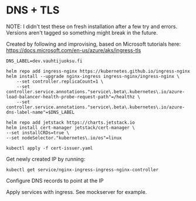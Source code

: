 # DNS + TLS
NOTE: I didn't test these on fresh installation after a few try and errors. Versions aren't tagged so something might break in the future.

Created by following and improvising, based on Microsoft tutorials here: https://docs.microsoft.com/en-us/azure/aks/ingress-tls

```shell
DNS_LABEL=dev.vauhtijuoksu.fi

helm repo add ingress-nginx https://kubernetes.github.io/ingress-nginx
helm install --upgrade nginx-ingress ingress-nginx/ingress-nginx \
    --set controller.replicaCount=1 \
    --set controller.service.annotations."service\.beta\.kubernetes\.io/azure-load-balancer-health-probe-request-path"=/healthz \
    --set controller.service.annotations."service\.beta\.kubernetes\.io/azure-dns-label-name"=$DNS_LABEL

helm repo add jetstack https://charts.jetstack.io
helm install cert-manager jetstack/cert-manager \
--set installCRDs=true \
--set nodeSelector."kubernetes\.io/os"=linux

kubectl apply -f cert-issuer.yaml
```
Get newly created IP by running:
```shell
kubectl get service/nginx-ingress-ingress-nginx-controller
```
Configure DNS records to point at the IP

Apply services with ingress. See mockserver for example.
